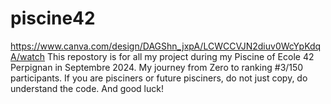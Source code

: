 # piscine42
https://www.canva.com/design/DAGShn_jxpA/LCWCCVJN2diuv0WcYpKdqA/watch
This repostory is for all my project during my Piscine of Ecole 42 Perpignan in Septembre 2024.
My journey from Zero to ranking #3/150 participants.
If you are pisciners or future pisciners, do not just copy, do understand the code.
And good luck!
